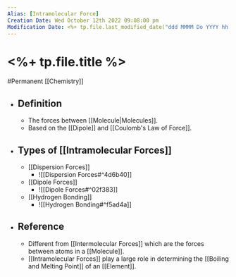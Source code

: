 ```yaml
---
Alias: [Intramolecular Force]
Creation Date: Wed October 12th 2022 09:08:00 pm 
Modification Date: <%+ tp.file.last_modified_date("ddd MMMM Do YYYY hh:mm:ss a") %>
---
```

# <%+ tp.file.title %>
#Permanent [[Chemistry]]

- ## Definition
	- The forces between [[Molecule|Molecules]].
	- Based on the [[Dipole]] and [[Coulomb's Law of Force]].
- ## Types of [[Intramolecular Forces]]
	- [[Dispersion Forces]]
		- ![[Dispersion Forces#^4d6b40]]
	- [[Dipole Forces]]
		- ![[Dipole Forces#^02f383]]
	- [[Hydrogen Bonding]]
		- ![[Hydrogen Bonding#^f5ad4a]]
- ## Reference
	- Different  from [[Intermolecular Forces]] which are the forces between atoms in a [[Molecule]].
	- [[Intramolecular Forces]] play a large role in determining the [[Boiling and Melting Point]] of an [[Element]].